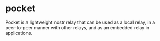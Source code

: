 # pocket
Pocket is a lightweight nostr relay that can be used as a local relay, in a peer-to-peer manner with other relays, and as an embedded relay in applications.
